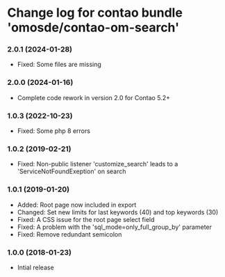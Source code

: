 # Change log for contao bundle 'omosde/contao-om-search'

### 2.0.1 (2024-01-28)

 * Fixed: Some files are missing

### 2.0.0 (2024-01-16)

 * Complete code rework in version 2.0 for Contao 5.2+

### 1.0.3 (2022-10-23)

* Fixed: Some php 8 errors

### 1.0.2 (2019-02-21)

 * Fixed: Non-public listener 'customize_search' leads to a 'ServiceNotFoundExeption' on search

### 1.0.1 (2019-01-20)

 * Added: Root page now included in export
 * Changed: Set new limits for last keywords (40) and top keywords (30)
 * Fixed: A CSS issue for the root page select field
 * Fixed: A problem with the 'sql_mode=only_full_group_by' parameter
 * Fixed: Remove redundant semicolon

### 1.0.0 (2018-01-23)

 * Intial release